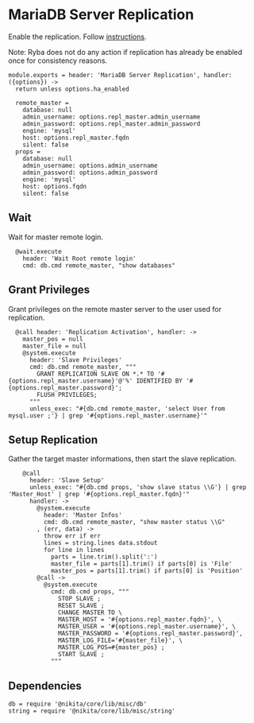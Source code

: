 
# MariaDB Server Replication

Enable the replication.
Follow [instructions](https://www.digitalocean.com/community/tutorials/how-to-set-up-master-slave-replication-in-mysql).

Note: Ryba does not do any action if replication has already be enabled once for
consistency reasons.

    module.exports = header: 'MariaDB Server Replication', handler: ({options}) ->
      return unless options.ha_enabled
      
      remote_master =
        database: null
        admin_username: options.repl_master.admin_username
        admin_password: options.repl_master.admin_password
        engine: 'mysql'
        host: options.repl_master.fqdn
        silent: false
      props =
        database: null
        admin_username: options.admin_username
        admin_password: options.admin_password
        engine: 'mysql'
        host: options.fqdn
        silent: false

## Wait
Wait for master remote login.

      @wait.execute
        header: 'Wait Root remote login'
        cmd: db.cmd remote_master, "show databases"

## Grant Privileges
Grant privileges on the remote master server to the user used for replication.

      @call header: 'Replication Activation', handler: ->
        master_pos = null
        master_file = null
        @system.execute
          header: 'Slave Privileges'
          cmd: db.cmd remote_master, """
            GRANT REPLICATION SLAVE ON *.* TO '#{options.repl_master.username}'@'%' IDENTIFIED BY '#{options.repl_master.password}';
            FLUSH PRIVILEGES;
          """
          unless_exec: "#{db.cmd remote_master, 'select User from mysql.user ;'} | grep '#{options.repl_master.username}'"

## Setup Replication
Gather the target master informations, then start the slave replication.

        @call
          header: 'Slave Setup'
          unless_exec: "#{db.cmd props, 'show slave status \\G'} | grep 'Master_Host' | grep '#{options.repl_master.fqdn}'"
          handler: ->
            @system.execute
              header: 'Master Infos'
              cmd: db.cmd remote_master, "show master status \\G"
            , (err, data) ->
              throw err if err
              lines = string.lines data.stdout
              for line in lines
                parts = line.trim().split(':')
                master_file = parts[1].trim() if parts[0] is 'File'
                master_pos = parts[1].trim() if parts[0] is 'Position'
            @call ->
              @system.execute
                cmd: db.cmd props, """
                  STOP SLAVE ;
                  RESET SLAVE ;
                  CHANGE MASTER TO \
                  MASTER_HOST = '#{options.repl_master.fqdn}', \
                  MASTER_USER = '#{options.repl_master.username}', \
                  MASTER_PASSWORD = '#{options.repl_master.password}',
                  MASTER_LOG_FILE='#{master_file}', \
                  MASTER_LOG_POS=#{master_pos} ;
                  START SLAVE ;
                """

## Dependencies

    db = require '@nikita/core/lib/misc/db'
    string = require '@nikita/core/lib/misc/string'

